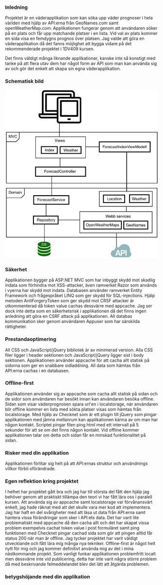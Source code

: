 ### Inledning

Projektet är en väderapplikation som kan söka upp väder prognoser i hela världen med hjälp av API:erna från GeoNames.com samt openWeatherMap.com.
Applikationen fungerar genom att användaren söker på en plats och får upp matchande platser i en lista. Vid val av plats kommer en sida visa en femdygns prognos över platsen.
Jag valde att göra en väderapplikation då det fanns möjlighet att bygga vidare på det rekommenderade projektet i 1DV409 kursen.

Det finns väldigt många liknande applikationer, kanske inte så konstigt med tanke på att flera utav dem har något form av API som man kan använda sig av och gör det enkelt att skapa sin egna väderapplikation. 

### Schematisk bild

![Schematisk bild](SchematiskBild.png)

### Säkerhet

Applikationen bygger på ASP.NET MVC som har inbyggt skydd mot skadlig indata som förhindra mot XSS-attacker, även ramverket Razor som används i vyerna har skydd mot indata. 
Databasen använder ramverket Entity Framework och frågespråket LINQ som ger skydd för SQL-injections.
Hjälp metoden AntiForgeryToken som ger skydd mot CRSF attacker är utkommenterad då token value cachas dessvärre med appcache.
Jag ser dock inte detta som en säkerhetsrisk i applikationen då det finns ingen anledning att göra en CSRF attack på applikationen. 
All databas kommunikation sker genom användaren Appuser som har särskilda rättigheter.

### Prestandaoptimering

All CSS och JavaScript/jQuery bibliotek är av minimerad version. Alla CSS filer ligger i header sektionen och JavaScript/jQuery ligger sist i body sektionen. Applikationen använder appcache för att cacha allt statisk på sidorna som ger en snabbare sidladdning.
All data som hämtas från API:erna cachas i en databasen.

### Offline-first

Applikationen använder sig av appcache som cacha allt statisk på sidan och de sidor som användaren har besökt innan kan användaren besöka offline. Sidan som visar väderprognosen spara url'en i localstorage, när användaren blir offline kommer en lista med sökta platser visas som hämtas från localstorage.
Med hjälp av Checknet som är ett plugin till jQuery som pingar applikationen med jämna mellanrum kan applikationen känna av om man har någon kontakt. Scriptet pingar filen ping.html med ett intervall på 5 sekunder för att se om det finns någon kontakt. Vid offline kommer applikationen talar om detta och sidan får en minskad funktionalitet på sidan.


### Risker med din applikation

Applikationen förlitar sig helt på att API:ernas struktur och användnings villkor förbli oförändrade.

### Egen reflektion kring projektet

I helhet har projektet gått bra och jag har till största del fått den hjälp jag behöver genom att praktiskt tillämpa den teori vi har fått lära oss i paralell kursen.
Att använda sig av appcache samt localstorage var förvånansvärt enkelt, jag hade räknat med att det skulle vara mer kod att implementera.
Jag har haft en del svårigheter med att läsa ut data från API:erna samt hantera vissa förändringar som sker i API:ets data. Det har varit lite problematiskt med appcache då den cacha allt och det har skapat vissa problem exempelvis cachat token value i post formuläret samt ping funktionen med Checknet pingar cachad sida som gör att pingen alltid får status 200 när man är offline. 
Jag tycker projektet har varit väldigt utvecklande och fått lära mig många nya tekniker. 
Offline-first är något helt nytt för mig och jag kommer definitivt använda mig av det i mina nästkommande projekt. 
Som vanligt funkar applikationen problemfritt localt men dessvärre inte vid publicering, detta har inte varit några större problem då med beskrivande felmeddelandet blev det lätt att åtgärda problemen.

### betygshöjande med din applikation


